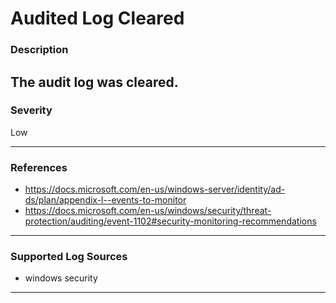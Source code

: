 # Audited Log Cleared
### Description
The audit log was cleared. 
-------------------
### Severity
Low

-------------------
### References

- https://docs.microsoft.com/en-us/windows-server/identity/ad-ds/plan/appendix-l--events-to-monitor 
- https://docs.microsoft.com/en-us/windows/security/threat-protection/auditing/event-1102#security-monitoring-recommendations

-------------------
### Supported Log Sources
- windows security
-------------------
